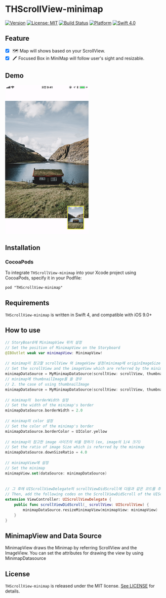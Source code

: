 # THScrollView-minimap

[![Version](https://img.shields.io/badge/pod-0.1.1-blue.svg)](http://cocoapods.org/pods)
[![License: MIT](https://img.shields.io/badge/License-MIT-blue.svg?style=flat)](https://github.com/younatics/YNDropDownMenu/blob/master/LICENSE)
[![Build Status](https://travis-ci.org/TileImageTeamiOS/THScrollView-minimap.svg?branch=master)](https://travis-ci.org/TileImageTeamiOS/THScrollView-minimap)
[![Platform](https://img.shields.io/cocoapods/p/YNDropDownMenu.svg?style=flat)](http://cocoapods.org/pods)
[![Swift 4.0](https://img.shields.io/badge/Swift-4.0-%23FB613C.svg)](https://developer.apple.com/swift/)


## Feature
- [x] 🗺 Map will shows based on your ScrollView.
- [x] 🖍 Focused Box in MiniMap will follow user's sight and resizable.

## Demo

![minimap_demo](images/THScrollView-Minimap_demo.gif)

## Installation

### CocoaPods

To integrate `THScrollView-minimap` into your Xcode project using CocoaPods, specify it in your Podfile:

```
pod "THScrollView-minimap"
```

## Requirements

`THScrollView-minimap` is written in Swift 4, and compatible with iOS 9.0+


## How to use

```Swift
// StoryBoard에 MinimapView 위치 설정
// Set the position of MinimapView on the Storyboard
@IBOutlet weak var minimapView: MinimapView!

// minimap이 참고할 scrollView 와 imageView 설정(minimap에 originImageSize를 쓰게될 경우)
// Set the scrollView and the imageView which are referred by the minimap - 1. the case of using originImageSize
minimapDataSource = MyMinimapDataSource(scrollView: scrollView, thumbnailImage: imageView.image!, originImageSize: nil)
// minimap에 thumbnailImage를 쓸 경우
// 2. the case of using thumbnailImage
minimapDataSource = MyMinimapDataSource(scrollView: scrollView, thumbnailImage: UIImage(contentsOfFile: thumbnailImageURL.path)!, originImageSize: CGSize(width: 5214, height: 7300))

// mimimap의  borderWidth 설정
// Set the width of the minimap's border
minimapDataSource.borderWidth = 2.0

// minimap의 color 설정
// Set the color of the minimap's border
minimapDataSource.borderColor = UIColor.yellow

// minimap이 참고한 image 사이즈의 비율 정하기 (ex, image의 1/4 크기)
// Set the ratio of image Size which is referred by the minimap
minimapDataSource.downSizeRatio = 4.0

// minimapView에 설정
// Set the minimap
minimapView.set(dataSource: minimapDataSource)


// 그 후에 UIScrollViewDelegate의 scrollViewDidScroll에 다음과 같은 코드를 추가해 줍니다.
// Then, add the following codes on the ScrollViewDidScroll of the UIScrollViewDelegate
extension ViewController: UIScrollViewDelegate {
    public func scrollViewDidScroll(_ scrollView: UIScrollView) {
        minimapDataSource.resizeMinimapView(minimapView: minimapView)
    }
}
```


## MinimapView and Data Source

MinimapView draws the Minimap by referring ScrollView and the ImageView. You can set the attributes for drawing the view by using MinimapDatasource



## License

`THScrollView-minimap` is released under the MIT license. [See LICENSE](https://github.com/TileImageTeamiOS/THScrollView-minimap/blob/master/LICENSE) for details.
